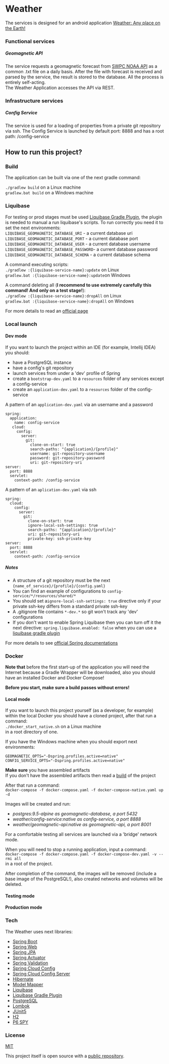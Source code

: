 # Weather
The services is designed for an android application [Weather: Any place on the Earth!](https://play.google.com/store/apps/details?id=net.c7j.wna&hl=ru "Google Play")

### Functional services

##### Geomagnetic API

The service requests a geomagnetic forecast from [SWPC NOAA API](https://services.swpc.noaa.gov/text/3-day-geomag-forecast.txt "Geomagnetic Forecast as .txt file") as a common .txt file on a daily basis. After the file with forecast is received and parsed by the service, the result is stored to the database. All the process is entirely self-acting.  
The Weather Application accesses the API via REST.


### Infrastructure services

##### Config Service
The service is used for a loading of properties from a private git repository via ssh. The Config Service is launched by default port: 8888 and has a root path: /config-service

## How to run this project?

### Build
The application can be built via one of the next gradle command:
 
`./gradlew build` on a Linux machine  
`gradlew.bat build` on a Windows machine

### Liquibase
For testing or prod stages must be used [Liquibase Gradle Plugin], the plugin is needed to manual a run liquibase's scripts.
To run correctly you need it to set the next environments:  
`LIQUIBASE_GEOMAGNETIC_DATABASE_URI` - a current database uri  
`LIQUIBASE_GEOMAGNETIC_DATABASE_PORT` - a current database port  
`LIQUIBASE_GEOMAGNETIC_DATABASE_USER` - a current database username  
`LIQUIBASE_GEOMAGNETIC_DATABASE_PASSWORD`- a current database password  
`LIQUIBASE_GEOMAGNETIC_DATABASE_SCHEMA` - a current database schema  
    
A command executing scripts:  
`./gradlew :{liquibase-service-name}:update` on Linux  
`gradlew.bat :{liquibase-service-name}:update`on Windows  
  
A command deleting all (**I recommend to use extremely carefully this command! And only on a test stage!**):  
`./gradlew :{liquibase-service-name}:dropAll` on Linux  
`gradlew.bat :{liquibase-service-name}:dropAll` on Windows

For more details to read an [official page](https://github.com/liquibase/liquibase-gradle-plugin) 


### Local launch

#### Dev mode
If you want to launch the project within an IDE (for example, Intellij IDEA) you should:
* have a PostgreSQL instance
* have a config's git repository
* launch services from under a 'dev' profile of Spring
* create a `bootstrap-dev.yaml` to a `resources` folder of any services except a config-service
* create an `application-dev.yaml` to a `resources` folder of the config-service

A pattern of an `application-dev.yaml` via an username and a password
```
spring:
  application:
    name: config-service
   cloud:
     config:
       server:
         git:
           clone-on-start: true
           search-paths: "{application}/{profile}"
           username: git-repository-username
           password: git-repository-password
           uri: git-repository-uri
server:
  port: 8888
  servlet:
    context-path: /config-service
```
A pattern of an `aplication-dev.yaml` via ssh
```
spring:
  cloud:
    config:
      server:
        git:
          clone-on-start: true
          ignore-local-ssh-settings: true
          search-paths: "{application}/{profile}"
          uri: git-repository-uri
          private-key: ssh-private-key
server:
  port: 8888
  servlet:
    context-path: /config-service
```

##### Notes
* A structure of a git repository must be the next ```{name_of_service}/{profile}/{config.yaml}``` 
* You can find an example of configurations to ```config-service/*/resources/shared/*```
* You should set a`ignore-local-ssh-settings: true` directive only if your private ssh-key differs from a standard private ssh-key
* A .gitignore file contains ```*-dev.*``` so git won't track any 'dev' configurations
* If you don't want to enable Spring Liquibase then you can turn off it the next directive: `spring.liquibase.enabled: false` when you can use a [liquibase gradle plugin](https://github.com/Illine/weather#liquibase)

For more details to see [official Spring documentations](https://cloud.spring.io/spring-cloud-config/multi/multi__spring_cloud_config_server.html)

### Docker

**Note that** before the first start-up of the application you will need the Internet because a Gradle Wrapper will be downloaded, also you should have an installed Docker and Docker Compose!

**Before you start, make sure a build passes without errors!**

#### Local mode
If you want to launch this project yourself (as a developer, for example) within the local Docker you should have a cloned project,
after that run a command:  
`./docker_start_native.sh` on a Linux machine  
in a root directory of one.   

If you have the Windows machine when you should export next environments:
```
GEOMAGNETIC_OPTS="-Dspring.profiles.active=native"
CONFIG_SERVICE_OPTS="-Dspring.profiles.active=native"
``` 

**Make sure** you have assembled artifacts    
If you don't have the assembled artifacts then read a [build](https://github.com/Illine/weather#build) of the project

After that run a command:  
`docker-compose -f docker-compose.yaml -f docker-compose-native.yaml up -d`    

Images will be created and run:
* _postgres:9.5-alpine as geomagnetic-database, a port 5432_
* _weather/config-service:native as config-service, a port 8888_
* _weather/geomagnetic-api:native as geomagnetic-api, a port 8001_

For a comfortable testing all services are launched via a 'bridge' network mode.

When you will need to stop a running application, input a command:  
`docker-compose -f docker-compose.yaml -f docker-compose-dev.yaml -v --rmi all`  
in a root of the project.  

After completion of the command, the images will be removed (include a base image of the PostgreSQL!), also created networks and volumes will be deleted.

#### Testing mode

#### Production mode

### Tech
The Weather uses next libraries:

* [Spring Boot]
* [Spring Web]
* [Spring JPA]
* [Spring Actuator]
* [Spring Validation]
* [Spring Cloud Config]
* [Spring Cloud Config Server]
* [Hibernate]
* [Model Mapper]
* [Liquibase]
* [Liquibase Gradle Plugin]
* [PostgreSQL]
* [Lombok]
* [JUnit5]
* [H2]
* [P6 SPY]

### License
[MIT](LICENSE)

This project itself is open source with a [public repository][git-repo].


[Spring Boot]: <https://spring.io/projects/spring-boot>
[Spring Web]: <https://mvnrepository.com/artifact/org.springframework.boot/spring-boot-starter-web/2.1.5.RELEASE>
[Spring JPA]: <https://mvnrepository.com/artifact/org.springframework.boot/spring-boot-starter-data-jpa/2.1.5.RELEASE>
[Spring Actuator]: <https://mvnrepository.com/artifact/org.springframework.boot/spring-boot-actuator/2.1.5.RELEASE>
[Spring Validation]: <https://mvnrepository.com/artifact/org.springframework.boot/spring-boot-starter-validation/2.1.5.RELEASE>
[Spring Cloud Config]: <https://mvnrepository.com/artifact/org.springframework.cloud/spring-cloud-starter-config/2.1.3.RELEASE>
[Spring Cloud Config Server]: <https://mvnrepository.com/artifact/org.springframework.cloud/spring-cloud-config-server/2.1.1.RELEASE>
[Hibernate]: <http://hibernate.org/>
[Model Mapper]: <http://modelmapper.org/>
[Liquibase]: <https://www.liquibase.org/>
[Liquibase Gradle Plugin]: <https://plugins.gradle.org/plugin/org.liquibase.gradle>
[PostgreSQL]: <https://www.postgresql.org/>
[Lombok]: <https://projectlombok.org/>
[JUnit5]: <https://junit.org/junit5/>
[H2]: <https://www.h2database.com/html/main.html>
[P6 SPY]: <https://p6spy.readthedocs.io/en/latest/>
[git-repo]: <https://github.com/Illine/geomagnetic-api>
